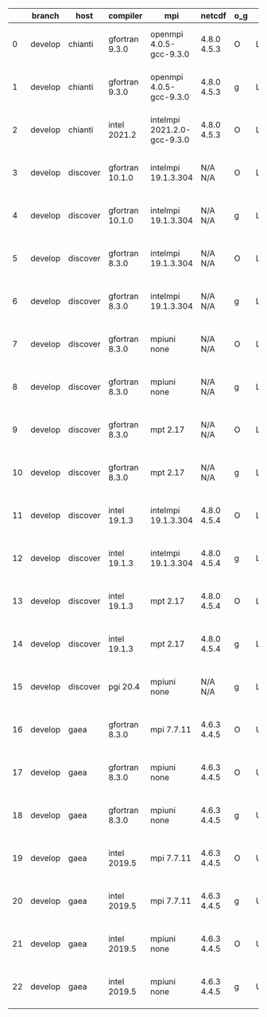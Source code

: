 |    | branch   | host     | compiler        | mpi                         | netcdf      | o_g   | os     | build   | u_pass   | u_fail   | s_pass   | s_fail   | e_pass   | e_fail   | nuopc_pass   | nuopc_fail   | artifacts_hash                                                                                                                                                        | modified                  |
|----|----------|----------|-----------------|-----------------------------|-------------|-------|--------|---------|----------|----------|----------|----------|----------|----------|--------------|--------------|-----------------------------------------------------------------------------------------------------------------------------------------------------------------------|---------------------------|
|  0 | develop  | chianti  | gfortran 9.3.0  | openmpi 4.0.5-gcc-9.3.0     | 4.8.0 4.5.3 | O     | Linux  | pass    | 13665    | 0        | 49       | 0        | 80       | 0        | 50           | 0            | [artifacts](https://github.com/esmf-org/esmf-test-artifacts/tree/7dbb38764923effc5b7fe41aacfccc4caa10d92c/develop/chianti/gfortran/9.3.0/O/openmpi/4.0.5-gcc-9.3.0)   | 2022-07-02 01:56:24 -0400 |
|  1 | develop  | chianti  | gfortran 9.3.0  | openmpi 4.0.5-gcc-9.3.0     | 4.8.0 4.5.3 | g     | Linux  | pass    | 13665    | 0        | 49       | 0        | 80       | 0        | 50           | 0            | [artifacts](https://github.com/esmf-org/esmf-test-artifacts/tree/ad05a629a5199911890476b657c57109cb6d434d/develop/chianti/gfortran/9.3.0/g/openmpi/4.0.5-gcc-9.3.0)   | 2022-07-02 02:50:56 -0400 |
|  2 | develop  | chianti  | intel 2021.2    | intelmpi 2021.2.0-gcc-9.3.0 | 4.8.0 4.5.3 | O     | Linux  | pass    | 13665    | 0        | 49       | 0        | 80       | 0        | 50           | 0            | [artifacts](https://github.com/esmf-org/esmf-test-artifacts/tree/b3358840e266213a15655856a4e594e303d5b078/develop/chianti/intel/2021.2/O/intelmpi/2021.2.0-gcc-9.3.0) | 2022-07-02 02:25:44 -0400 |
|  3 | develop  | discover | gfortran 10.1.0 | intelmpi 19.1.3.304         | N/A N/A     | O     | Linux  | pass    | 13650    | 15       | 49       | 0        | 80       | 0        | 50           | 0            | [artifacts](https://github.com/esmf-org/esmf-test-artifacts/tree/4e9c25ef2d80a47ec3cf5eeb9356651b816b1d42/develop/discover/gfortran/10.1.0/O/intelmpi/19.1.3.304)     | 2022-07-02 01:42:05 -0400 |
|  4 | develop  | discover | gfortran 10.1.0 | intelmpi 19.1.3.304         | N/A N/A     | g     | Linux  | pass    | 13650    | 15       | 49       | 0        | 80       | 0        | 50           | 0            | [artifacts](https://github.com/esmf-org/esmf-test-artifacts/tree/c2dc184cdef546e0f9e85fdd927c6674cefe5447/develop/discover/gfortran/10.1.0/g/intelmpi/19.1.3.304)     | 2022-07-02 01:50:53 -0400 |
|  5 | develop  | discover | gfortran 8.3.0  | intelmpi 19.1.3.304         | N/A N/A     | O     | Linux  | pass    | 13650    | 15       | 49       | 0        | 80       | 0        | 50           | 0            | [artifacts](https://github.com/esmf-org/esmf-test-artifacts/tree/4a2f53a93cc7e864c3279db9ee52bf4c50ab6d39/develop/discover/gfortran/8.3.0/O/intelmpi/19.1.3.304)      | 2022-07-02 01:44:30 -0400 |
|  6 | develop  | discover | gfortran 8.3.0  | intelmpi 19.1.3.304         | N/A N/A     | g     | Linux  | pass    | 13650    | 15       | 49       | 0        | 80       | 0        | 50           | 0            | [artifacts](https://github.com/esmf-org/esmf-test-artifacts/tree/f624d68768a81ed4d53ffcd5d80d9c8d19726120/develop/discover/gfortran/8.3.0/g/intelmpi/19.1.3.304)      | 2022-07-02 01:53:42 -0400 |
|  7 | develop  | discover | gfortran 8.3.0  | mpiuni none                 | N/A N/A     | O     | Linux  | pass    | 12142    | 0        | 8        | 0        | 43       | 0        | 0            | 50           | [artifacts](https://github.com/esmf-org/esmf-test-artifacts/tree/43261bef34ab040176e18104291c48f3af92ab92/develop/discover/gfortran/8.3.0/O/mpiuni/none)              | 2022-07-02 01:34:21 -0400 |
|  8 | develop  | discover | gfortran 8.3.0  | mpiuni none                 | N/A N/A     | g     | Linux  | pass    | 12142    | 0        | 8        | 0        | 43       | 0        | 0            | 50           | [artifacts](https://github.com/esmf-org/esmf-test-artifacts/tree/74b439d693b29aef582d0262c75391e43d060cfe/develop/discover/gfortran/8.3.0/g/mpiuni/none)              | 2022-07-02 01:44:03 -0400 |
|  9 | develop  | discover | gfortran 8.3.0  | mpt 2.17                    | N/A N/A     | O     | Linux  | pass    | 13665    | 0        | 49       | 0        | 80       | 0        | 46           | 4            | [artifacts](https://github.com/esmf-org/esmf-test-artifacts/tree/3a899831cea408a0de58a20be9a27d04501a22ea/develop/discover/gfortran/8.3.0/O/mpt/2.17)                 | 2022-07-02 01:36:38 -0400 |
| 10 | develop  | discover | gfortran 8.3.0  | mpt 2.17                    | N/A N/A     | g     | Linux  | pass    | 13665    | 0        | 49       | 0        | 80       | 0        | 46           | 4            | [artifacts](https://github.com/esmf-org/esmf-test-artifacts/tree/49786d249eed58b59e7adc5e3edc2939cca37550/develop/discover/gfortran/8.3.0/g/mpt/2.17)                 | 2022-07-02 01:43:24 -0400 |
| 11 | develop  | discover | intel 19.1.3    | intelmpi 19.1.3.304         | 4.8.0 4.5.4 | O     | Linux  | pass    | 13665    | 0        | 49       | 0        | 80       | 0        | 50           | 0            | [artifacts](https://github.com/esmf-org/esmf-test-artifacts/tree/e3c7a8492888baf616217f8be33d51c2f4114b54/develop/discover/intel/19.1.3/O/intelmpi/19.1.3.304)        | 2022-07-02 02:01:30 -0400 |
| 12 | develop  | discover | intel 19.1.3    | intelmpi 19.1.3.304         | 4.8.0 4.5.4 | g     | Linux  | pass    | 13665    | 0        | 49       | 0        | 80       | 0        | 50           | 0            | [artifacts](https://github.com/esmf-org/esmf-test-artifacts/tree/564e66e222877974ee86ef004db0fd87a114aeee/develop/discover/intel/19.1.3/g/intelmpi/19.1.3.304)        | 2022-07-02 02:02:45 -0400 |
| 13 | develop  | discover | intel 19.1.3    | mpt 2.17                    | 4.8.0 4.5.4 | O     | Linux  | pass    | 13665    | 0        | 49       | 0        | 80       | 0        | 50           | 0            | [artifacts](https://github.com/esmf-org/esmf-test-artifacts/tree/f624d68768a81ed4d53ffcd5d80d9c8d19726120/develop/discover/intel/19.1.3/O/mpt/2.17)                   | 2022-07-02 01:53:42 -0400 |
| 14 | develop  | discover | intel 19.1.3    | mpt 2.17                    | 4.8.0 4.5.4 | g     | Linux  | pass    | 13665    | 0        | 49       | 0        | 80       | 0        | 50           | 0            | [artifacts](https://github.com/esmf-org/esmf-test-artifacts/tree/0bff535c7f88afb74b76c415a0787eb9e4ff35a0/develop/discover/intel/19.1.3/g/mpt/2.17)                   | 2022-07-02 01:56:02 -0400 |
| 15 | develop  | discover | pgi 20.4        | mpiuni none                 | N/A N/A     | g     | Linux  | pass    | pending  | pending  | pending  | pending  | pending  | pending  | pending      | pending      | [artifacts](https://github.com/esmf-org/esmf-test-artifacts/tree/4aba5a7c0d582edb65e2ceeb0572f21cc9f02b84/develop/discover/pgi/20.4/g/mpiuni/none)                    | 2022-07-02 02:36:25 -0400 |
| 16 | develop  | gaea     | gfortran 8.3.0  | mpi 7.7.11                  | 4.6.3 4.4.5 | O     | Unicos | pass    | 13664    | 1        | 49       | 0        | 80       | 0        | 47           | 3            | [artifacts](https://github.com/esmf-org/esmf-test-artifacts/tree/90ee7c7c91a9192c99ef0bc8369086f8e3791bb2/develop/gaea/gfortran/8.3.0/O/mpi/7.7.11)                   | 2022-07-02 02:03:38 -0400 |
| 17 | develop  | gaea     | gfortran 8.3.0  | mpiuni none                 | 4.6.3 4.4.5 | O     | Unicos | pass    | 12142    | 0        | 8        | 0        | 43       | 0        | 0            | 50           | [artifacts](https://github.com/esmf-org/esmf-test-artifacts/tree/0c4f1d63c6576b33c529e615eadd85a4b7fed41e/develop/gaea/gfortran/8.3.0/O/mpiuni/none)                  | 2022-07-02 01:44:53 -0400 |
| 18 | develop  | gaea     | gfortran 8.3.0  | mpiuni none                 | 4.6.3 4.4.5 | g     | Unicos | pass    | 12142    | 0        | 8        | 0        | 43       | 0        | 0            | 50           | [artifacts](https://github.com/esmf-org/esmf-test-artifacts/tree/5d04ae3358d6e20ea210f98e12eac6d55cbd90e3/develop/gaea/gfortran/8.3.0/g/mpiuni/none)                  | 2022-07-02 02:13:21 -0400 |
| 19 | develop  | gaea     | intel 2019.5    | mpi 7.7.11                  | 4.6.3 4.4.5 | O     | Unicos | pass    | 13650    | 15       | 49       | 0        | 80       | 0        | 47           | 3            | [artifacts](https://github.com/esmf-org/esmf-test-artifacts/tree/e63f5cf54f35d6de3686feb3b6dc06605573bad8/develop/gaea/intel/2019.5/O/mpi/7.7.11)                     | 2022-07-02 01:39:35 -0400 |
| 20 | develop  | gaea     | intel 2019.5    | mpi 7.7.11                  | 4.6.3 4.4.5 | g     | Unicos | pass    | 13650    | 15       | 49       | 0        | 80       | 0        | 47           | 3            | [artifacts](https://github.com/esmf-org/esmf-test-artifacts/tree/90540d958eec652db591266011ece540b0f3796a/develop/gaea/intel/2019.5/g/mpi/7.7.11)                     | 2022-07-02 01:52:20 -0400 |
| 21 | develop  | gaea     | intel 2019.5    | mpiuni none                 | 4.6.3 4.4.5 | O     | Unicos | pass    | 12127    | 15       | 8        | 0        | 43       | 0        | 0            | 50           | [artifacts](https://github.com/esmf-org/esmf-test-artifacts/tree/22c12e5ecb0a34affcf286e942e985e23e94871d/develop/gaea/intel/2019.5/O/mpiuni/none)                    | 2022-07-02 01:24:28 -0400 |
| 22 | develop  | gaea     | intel 2019.5    | mpiuni none                 | 4.6.3 4.4.5 | g     | Unicos | pass    | 12127    | 15       | 8        | 0        | 43       | 0        | 0            | 50           | [artifacts](https://github.com/esmf-org/esmf-test-artifacts/tree/7c84b1eccb81773f5465494602b22f0544e21e9e/develop/gaea/intel/2019.5/g/mpiuni/none)                    | 2022-07-02 01:56:44 -0400 |